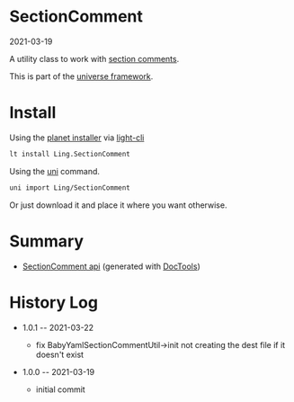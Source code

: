 SectionComment
===========
2021-03-19



A utility class to work with [section comments](https://github.com/lingtalfi/TheBar/blob/master/discussions/section-comment.md).


This is part of the [universe framework](https://github.com/karayabin/universe-snapshot).


Install
==========

Using the [planet installer](https://github.com/lingtalfi/Light_PlanetInstaller) via [light-cli](https://github.com/lingtalfi/Light_Cli)
```bash
lt install Ling.SectionComment
```

Using the [uni](https://github.com/lingtalfi/universe-naive-importer) command.
```bash
uni import Ling/SectionComment
```

Or just download it and place it where you want otherwise.






Summary
===========
- [SectionComment api](https://github.com/lingtalfi/SectionComment/blob/master/doc/api/Ling/SectionComment.md) (generated with [DocTools](https://github.com/lingtalfi/DocTools))






History Log
=============

- 1.0.1 -- 2021-03-22

    - fix BabyYamlSectionCommentUtil->init not creating the dest file if it doesn't exist
  
- 1.0.0 -- 2021-03-19

    - initial commit